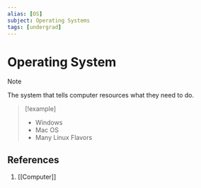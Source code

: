 ```yaml
---
alias: [OS]
subject: Operating Systems
tags: [undergrad]
---
```

# Operating System

>[!note]
> The system that tells computer resources what they need to do.

> [!example]
> - Windows
> - Mac OS
> - Many Linux Flavors

## References
1. [[Computer]]